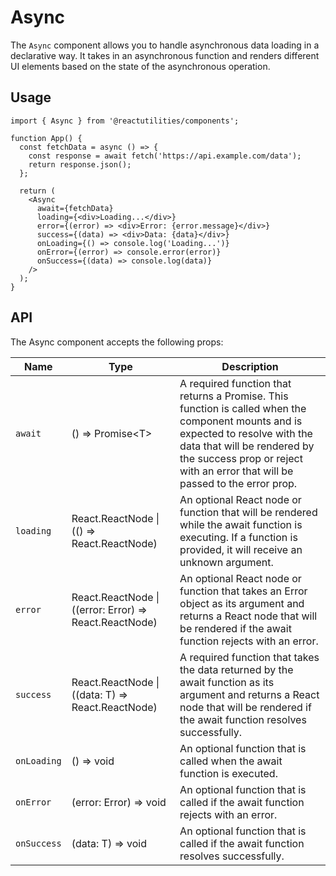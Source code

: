 # Async

The `Async` component allows you to handle asynchronous data loading in a declarative way. It takes in an asynchronous function and renders different UI elements based on the state of the asynchronous operation.

## Usage

```tsx
import { Async } from '@reactutilities/components';

function App() {
  const fetchData = async () => {
    const response = await fetch('https://api.example.com/data');
    return response.json();
  };

  return (
    <Async
      await={fetchData}
      loading={<div>Loading...</div>}
      error={(error) => <div>Error: {error.message}</div>}
      success={(data) => <div>Data: {data}</div>}
      onLoading={() => console.log('Loading...')}
      onError={(error) => console.error(error)}
      onSuccess={(data) => console.log(data)}
    />
  );
}
```

## API

The Async component accepts the following props:


|Name	|Type	|Description|
|---|---|---|
|`await`	|() => Promise\<T>	|A required function that returns a Promise. This function is called when the component mounts and is expected to resolve with the data that will be rendered by the success prop or reject with an error that will be passed to the error prop.|
|`loading`	|React.ReactNode \| (() => React.ReactNode)|	An optional React node or function that will be rendered while the await function is executing. If a function is provided, it will receive an unknown argument.|
|`error`	|React.ReactNode \| ((error: Error) => React.ReactNode)|	An optional React node or function that takes an Error object as its argument and returns a React node that will be rendered if the await function rejects with an error.|
`success`	|React.ReactNode \| ((data: T) => React.ReactNode)|	A required function that takes the data returned by the await function as its argument and returns a React node that will be rendered if the await function resolves successfully.|
|`onLoading`	|() => void|	An optional function that is called when the await function is executed.|
|`onError`	|(error: Error) => void	|An optional function that is called if the await function rejects with an error.|
|`onSuccess`	|(data: T) => void	|An optional function that is called if the await function resolves successfully.|